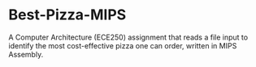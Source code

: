# Best-Pizza-MIPS
A Computer Architecture (ECE250) assignment that reads a file input to identify the most cost-effective pizza one can order, written in MIPS Assembly.

